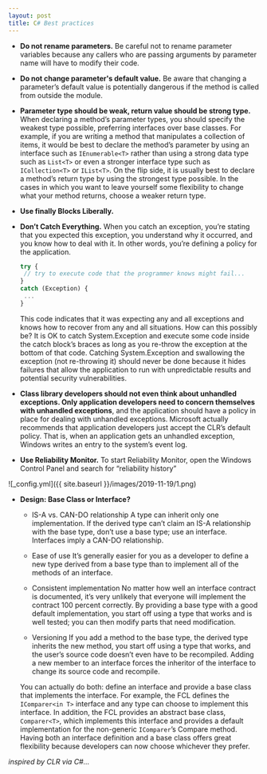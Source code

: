 ```yaml
---
layout: post
title: C# Best practices
---
```


- **Do not rename parameters.** Be careful not to rename parameter variables because any callers who are passing arguments by parameter name will have to modify their code.

- **Do not change parameter's default value.** Be aware that changing a parameter’s default value is potentially dangerous if the method is
called from outside the module.

- **Parameter type should be weak, return value should be strong type.** When declaring a method’s parameter types, you should specify the weakest type possible, preferring interfaces over base classes. For example, if you are writing a method that manipulates a collection of items, it would be best to declare the method’s parameter by using an interface such as
`IEnumerable<T>` rather than using a strong data type such as `List<T>` or even a stronger interface
type such as `ICollection<T>` or `IList<T>`. On the flip side, it is usually best to declare a method’s return type by using the strongest type possible. In the cases in which you want to leave yourself some flexibility to change what your method returns, choose a weaker return type.

- **Use finally Blocks Liberally.**

- **Don’t Catch Everything.** When you catch an exception, you’re
stating that you expected this exception, you understand why it occurred, and you know how to deal with it. In other words, you’re defining a policy for the application.

  ```javascript
  try {
   // try to execute code that the programmer knows might fail...
  }
  catch (Exception) {
   ...
  }
  ```

  This code indicates that it was expecting any and all exceptions and knows how to recover from any and all situations. How can this possibly be? It is OK to catch System.Exception and execute some code inside the catch block’s braces as long as you re-throw the exception at the bottom of that code. Catching System.Exception and swallowing the exception (not re-throwing it) should never be done because it hides failures that allow the application to run with unpredictable results and potential security vulnerabilities.

- **Class library developers should not even think about unhandled exceptions. Only application developers need to concern themselves with unhandled exceptions**, and the application should have a policy in place for dealing with unhandled exceptions. Microsoft actually recommends that application developers just accept the CLR’s default policy. That is, when an application gets an unhandled exception, Windows writes an entry to the system’s event log.

- **Use Reliability Monitor.** To start Reliability Monitor, open the Windows Control Panel and search for “reliability history”

![_config.yml]({{ site.baseurl }}/images/2019-11-19/1.png)

- **Design: Base Class or Interface?**
  - IS-A vs. CAN-DO relationship A type can inherit only one implementation. If the derived type can’t claim an IS-A relationship with the base type, don’t use a base type; use an interface. Interfaces imply a CAN-DO relationship.

  - Ease of use It’s generally easier for you as a developer to define a new type derived from a base type than to implement all of the methods of an interface.

  - Consistent implementation No matter how well an interface contract is documented, it’s very unlikely that everyone will implement the contract 100 percent correctly. By providing a base type with a good default implementation, you start off using a type that works and is well tested; you can then modify parts that need modification.
  - Versioning If you add a method to the base type, the derived type inherits the new method, you start off using a type that works, and the user’s source code doesn’t even have to be recompiled. Adding a new member to an interface forces the inheritor of the interface to change its source code and recompile.

  You can actually do both: define an interface and provide a
base class that implements the interface. For example, the FCL defines the `IComparer<in T>` interface and any type can choose to implement this interface. In addition, the FCL provides an abstract base class, `Comparer<T>`, which implements this interface and provides a default implementation for the non-generic `IComparer`’s Compare method. Having both an interface definition and a base class offers great flexibility because developers can now choose whichever they prefer.

*inspired by CLR via C#...*

